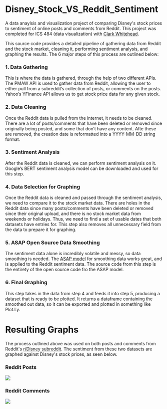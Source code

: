 # Disney_Stock_VS_Reddit_Sentiment
A data anaylsis and visualization project of comparing Disney's stock prices to sentiment of online posts and comments from Reddit. 
This project was completed for ICS 484 (data visualization) with [Clark Whitehead](https://github.com/Clark-Whitehead).


This source code provides a detailed pipeline of gathering data from Reddit and the stock market, cleaning it, performing sentiment analysis, and graphing the 
results. The 6 major steps of this process are outlined below:

### 1. Data Gathering
This is where the data is gathered, through the help of two different APIs. The PMAW API is used to gather data from Reddit, allowing the user to either pull from a 
subreddit’s collection of posts, or comments on the posts. Yahoo’s YFinance API allows us to get stock price data for any given stock.

### 2. Data Cleaning
Once the Reddit data is pulled from the internet, it needs to be cleaned. There are a lot of posts/comments that have been deleted or removed since originally 
being posted, and some that don’t have any content. Afte these are removed, the creation date is reformatted into a YYYY-MM-DD string format.

### 3. Sentiment Analysis
After the Reddit data is cleaned, we can perform sentiment analysis on it. Google’s BERT sentiment analysis model can be downloaded and used for this step.

### 4. Data Selection for Graphing
Once the Reddit data is cleaned and passed through the sentiment analysis, we need to compare it to the stock market data. There are holes in the Reddit data 
since many posts/comments have been deleted or removed since their original upload, and there is no stock market data from weekends or holidays. Thus, we need to 
find a set of usable dates that both datasets have entries for. This step also removes all unnecessary field from the data to prepare it for graphing.

### 5. ASAP Open Source Data Smoothing
The sentiment data alone is incredibly volatile and messy, so data smoothing is needed. The 
[ASAP model](https://dawn.cs.stanford.edu/2017/08/07/asap/#:~:text=ASAP%20is%20a%20technique%20for,the%20plot%20by%20preserving%20kurtosis.) for smoothing data 
works great, and is applied to the Reddit sentiment data. The source code from this step is the entirety of the open source code fro the ASAP model.

### 6. Final Graphing
This step takes in the data from step 4 and feeds it into step 5, producing a dataset that is ready to be plotted. It returns a dataframe containing the smoothed out 
data, so it can be exported and plotted in something like Plot.Ly.

# Resulting Graphs
The process outlined above was used on both posts and comments from Reddit's [r/Disney subreddit](https://www.reddit.com/r/disney). The sentiment from these two 
datasets are graphed against Disney's stock prices, as seen below.

### Reddit Posts
<img class="ui image" src="https://robert-lemon-uhm.github.io/images/Reddit_Post_Sentiment.png">

### Reddit Comments
<img class="ui image" src="https://robert-lemon-uhm.github.io/images/Reddit_Comment_Sentiment.png">

